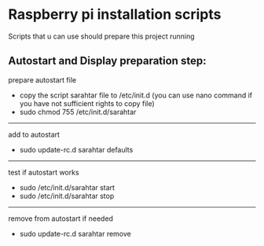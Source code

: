 # Raspberry pi installation scripts
Scripts that u can use should prepare this project running

## Autostart and Display preparation step:

prepare autostart file
- copy the script sarahtar file to /etc/init.d (you can use nano command if you have not sufficient rights to copy file)
- sudo chmod 755 /etc/init.d/sarahtar
---
add to autostart
- sudo update-rc.d sarahtar defaults
---
test if autostart works
- sudo /etc/init.d/sarahtar start
- sudo /etc/init.d/sarahtar stop
---
remove from autostart if needed
- sudo update-rc.d sarahtar remove